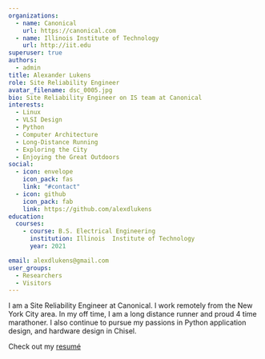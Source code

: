 ```yaml
---
organizations:
  - name: Canonical
    url: https://canonical.com
  - name: Illinois Institute of Technology
    url: http://iit.edu
superuser: true
authors:
  - admin
title: Alexander Lukens
role: Site Reliability Engineer
avatar_filename: dsc_0005.jpg
bio: Site Reliability Engineer on IS team at Canonical
interests:
  - Linux
  - VLSI Design
  - Python
  - Computer Architecture
  - Long-Distance Running
  - Exploring the City
  - Enjoying the Great Outdoors
social:
  - icon: envelope
    icon_pack: fas
    link: "#contact"
  - icon: github
    icon_pack: fab
    link: https://github.com/alexdlukens
education:
  courses:
    - course: B.S. Electrical Engineering
      institution: Illinois  Institute of Technology
      year: 2021

email: alexdlukens@gmail.com
user_groups:
  - Researchers
  - Visitors
---
```

I am a Site Reliability Engineer at Canonical. I work remotely from the New York City area. In my off time, I am a long distance runner and proud 4 time marathoner. I also continue to pursue my passions in Python application design, and hardware design in Chisel.

Check out my [resumé](media/resume.pdf)
